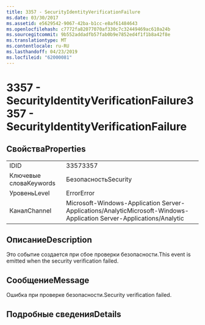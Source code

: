 ```yaml
---
title: 3357 - SecurityIdentityVerificationFailure
ms.date: 03/30/2017
ms.assetid: e5629542-9067-42ba-b1cc-e8af61484643
ms.openlocfilehash: c7772fa82077070af330c7c32449469ac610a24b
ms.sourcegitcommit: 9b552addadfb57fab0b9e7852ed4f1f1b8a42f8e
ms.translationtype: MT
ms.contentlocale: ru-RU
ms.lasthandoff: 04/23/2019
ms.locfileid: "62000081"
---
```

# <a name="3357---securityidentityverificationfailure"></a><span data-ttu-id="5b009-102">3357 - SecurityIdentityVerificationFailure</span><span class="sxs-lookup"><span data-stu-id="5b009-102">3357 - SecurityIdentityVerificationFailure</span></span>
## <a name="properties"></a><span data-ttu-id="5b009-103">Свойства</span><span class="sxs-lookup"><span data-stu-id="5b009-103">Properties</span></span>  
  
|||  
|-|-|  
|<span data-ttu-id="5b009-104">ID</span><span class="sxs-lookup"><span data-stu-id="5b009-104">ID</span></span>|<span data-ttu-id="5b009-105">3357</span><span class="sxs-lookup"><span data-stu-id="5b009-105">3357</span></span>|  
|<span data-ttu-id="5b009-106">Ключевые слова</span><span class="sxs-lookup"><span data-stu-id="5b009-106">Keywords</span></span>|<span data-ttu-id="5b009-107">Безопасность</span><span class="sxs-lookup"><span data-stu-id="5b009-107">Security</span></span>|  
|<span data-ttu-id="5b009-108">Уровень</span><span class="sxs-lookup"><span data-stu-id="5b009-108">Level</span></span>|<span data-ttu-id="5b009-109">Error</span><span class="sxs-lookup"><span data-stu-id="5b009-109">Error</span></span>|  
|<span data-ttu-id="5b009-110">Канал</span><span class="sxs-lookup"><span data-stu-id="5b009-110">Channel</span></span>|<span data-ttu-id="5b009-111">Microsoft-Windows-Application Server-Applications/Analytic</span><span class="sxs-lookup"><span data-stu-id="5b009-111">Microsoft-Windows-Application Server-Applications/Analytic</span></span>|  
  
## <a name="description"></a><span data-ttu-id="5b009-112">Описание</span><span class="sxs-lookup"><span data-stu-id="5b009-112">Description</span></span>  
 <span data-ttu-id="5b009-113">Это событие создается при сбое проверки безопасности.</span><span class="sxs-lookup"><span data-stu-id="5b009-113">This event is emitted when the security verification failed.</span></span>  
  
## <a name="message"></a><span data-ttu-id="5b009-114">Сообщение</span><span class="sxs-lookup"><span data-stu-id="5b009-114">Message</span></span>  
 <span data-ttu-id="5b009-115">Ошибка при проверке безопасности.</span><span class="sxs-lookup"><span data-stu-id="5b009-115">Security verification failed.</span></span>  
  
## <a name="details"></a><span data-ttu-id="5b009-116">Подробные сведения</span><span class="sxs-lookup"><span data-stu-id="5b009-116">Details</span></span>
